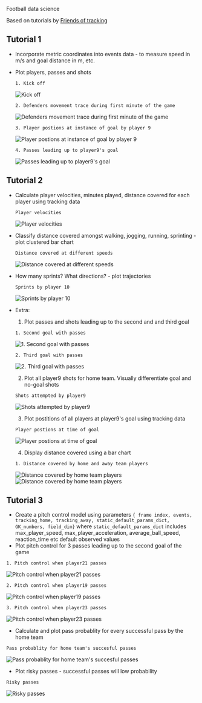 Football data science 

Based on tutorials by [Friends of tracking](https://github.com/Friends-of-Tracking-Data-FoTD)

## Tutorial 1
- Incorporate metric coordinates into events data - to measure speed in m/s and goal distance in m, etc.
- Plot players, passes and shots
  
  `1. Kick off`
  
  ![Kick off](analysis-with-tracking-data/plots/player-pos-at-kick-off.png)
  
  `2. Defenders movement trace during first minute of the game`
  
  ![Defenders movement trace during first minute of the game](analysis-with-tracking-data/plots/defenders-during-first-min.png)
  
  `3. Player postions at instance of goal by player 9`
  
  ![Player postions at instance of goal by player 9](analysis-with-tracking-data/plots/all-player-pos-at-player9-goal.png)
  
  `4. Passes leading up to player9's goal`
  
  ![Passes leading up to player9's goal](analysis-with-tracking-data/plots/passing-run-to-goal-with-annotations.png)
  
  
## Tutorial 2
- Calculate player velocities, minutes played, distance covered for each player using tracking data
  
  `Player velocities`
  
  ![Player velocities](analysis-with-tracking-data/plots/frame-10000-with-player-velocities.png)
- Classify distance covered amongst walking, jogging, running, sprinting - plot clustered bar chart
  
  `Distance covered at different speeds`
  
  ![Distance covered at different speeds](analysis-with-tracking-data/plots/distance-covered-at-diff-speeds-bar.png)

- How many sprints? What directions? - plot trajectories

  `Sprints by player 10`
  
  ![Sprints by player 10](analysis-with-tracking-data/plots/player-10-sprint-plot.png)
  
- Extra:
  1. Plot passes and shots leading up to the second and and third goal
  
  `1. Second goal with passes`
  
  ![1. Second goal with passes](analysis-with-tracking-data/plots/second-goal-w-passes.png)
  
  `2. Third goal with passes`
  
  ![2. Third goal with passes](analysis-with-tracking-data/plots/third-goal-w-passes.png)
  
  2. Plot all player9 shots for home team. Visually differentiate goal and no-goal shots
  
  `Shots attempted by player9`
  
  ![Shots attempted by player9](analysis-with-tracking-data/plots/home-player9-shots.png)
  
  3. Plot postitions of all players at player9's goal using tracking data
  
  `Player postions at time of goal`
  
  ![Player postions at time of goal](analysis-with-tracking-data/plots/all-player-pos-at-player9-goal.png)
  
  4. Display distance covered using a bar chart
  
  `1. Distance covered by home and away team players`
  
  ![Distance covered by home team players](analysis-with-tracking-data/plots/distance-covered-home.png)
  ![Distance covered by home team players](analysis-with-tracking-data/plots/distance-covered-away.png)

 
## Tutorial 3
 - Create a pitch control model using parameters `{ frame index, events, tracking_home, tracking_away, static_default_params_dict, GK_numbers, field_dim}` 
    where `static_default_params_dict` includes max_player_speed, max_player_acceleration, average_ball_speed, reaction_time  etc default observed values
 - Plot pitch control for 3 passes leading up to the second goal of the game
 
 `1. Pitch control when player21 passes`
 
 ![Pitch control when player21 passes](analysis-with-tracking-data/plots/t3-pc-at-player21-pass.png)
 
 `2. Pitch control when player19 passes`
 
 ![Pitch control when player19 passes](analysis-with-tracking-data/plots/t3-pc-at-player19-pass.png)
  
 `3. Pitch control when player23 passes`
  
 ![Pitch control when player23 passes](analysis-with-tracking-data/plots/t3-pc-at-player23-pass.png)
   
 - Calculate and plot pass probablity for every successful pass by the home team
 
 `Pass probablity for home team's succesful passes`
 
 ![Pass probablity for home team's succesful passes](analysis-with-tracking-data/plots/t3-pass-attempted-vs-pass-prob.png)
 
 - Plot risky passes - successful passes will low probability
 
 `Risky passes`
 
 ![Risky passes](analysis-with-tracking-data/plots/t3-risky-passes.png)
   
    
